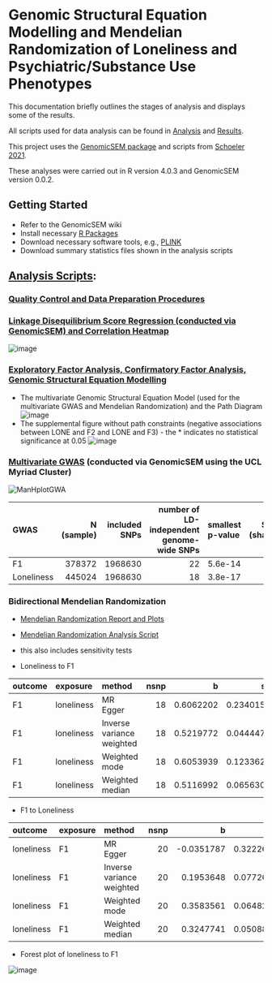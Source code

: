 # Genomic Structural Equation Modelling and Mendelian Randomization of Loneliness and Psychiatric/Substance Use Phenotypes

This documentation briefly outlines the stages of analysis and displays some of the results.

All scripts used for data analysis can be found in [Analysis](https://github.com/ellenmartin11/lone-GenSEM-MR/tree/main/Analysis) and [Results](https://github.com/ellenmartin11/lone-GenSEM-MR/tree/main/Results).

This project uses the [GenomicSEM package](https://github.com/GenomicSEM/GenomicSEM) and scripts from [Schoeler 2021](https://github.com/TabeaSchoeler/TS2021_CommonLiabAddiction).

These analyses were carried out in R version 4.0.3 and GenomicSEM version 0.0.2.

## Getting Started
- Refer to the GenomicSEM wiki 
- Install necessary [R Packages](https://github.com/ellenmartin11/lone-GenSEM-MR/blob/main/Analysis/GenSEM%20QC.Rmd)
- Download necessary software tools, e.g., [PLINK](https://www.cog-genomics.org/plink/)
- Download summary statistics files shown in the analysis scripts

## [Analysis Scripts](https://github.com/ellenmartin11/lone-GenSEM-MR/blob/main/Analysis/analysis.md):
### [Quality Control and Data Preparation Procedures](https://github.com/ellenmartin11/lone-GenSEM-MR/blob/main/Analysis/GenSEM%20QC.Rmd)

### [Linkage Disequilibrium Score Regression (conducted via GenomicSEM) and Correlation Heatmap](https://github.com/ellenmartin11/lone-GenSEM-MR/blob/main/Analysis/GenSEM%20LDSC%20and%20Correlations.Rmd)
![image](https://user-images.githubusercontent.com/68326791/163831075-aacc035c-ed82-455d-a2ce-25c1f8360a2d.png)

### [Exploratory Factor Analysis, Confirmatory Factor Analysis, Genomic Structural Equation Modelling](https://github.com/ellenmartin11/lone-GenSEM-MR/blob/main/Analysis/GenSEM%20Factor%20Analysis%20and%20GSEM.md)
- The multivariate Genomic Structural Equation Model (used for the multivariate GWAS and Mendelian Randomization) and the Path Diagram
![image](https://user-images.githubusercontent.com/68326791/167619089-1e1c1a89-ed61-4e92-a342-8bf0d83bbb00.png)
- The supplemental figure without path constraints (negative associations between LONE and F2 and LONE and F3) - the * indicates no statistical significance at 0.05
![image](https://user-images.githubusercontent.com/68326791/167618348-cf0ef1f8-da99-4731-8489-58c50bdf2781.png)

### [Multivariate GWAS](https://github.com/ellenmartin11/lone-GenSEM-MR/blob/main/Analysis/processingMultiGWA.R) (conducted via GenomicSEM using the UCL Myriad Cluster)

![ManHplotGWA](https://user-images.githubusercontent.com/68326791/172226766-16364374-c4b4-4c77-86bb-f5258e5faa29.PNG)


|GWAS        | N (sample)| included SNPs| number of LD-independent genome-wide SNPs|smallest p-value | SNPs (shared)| SNPs (non-shared)|
|:-----------|----------:|-------------:|-----------------------------------------:|:----------------|-------------:|-----------------:|
|F1          |     378372|       1968630|                                        22|5.6e-14          |             5|                17|
|Loneliness  |     445024|       1968630|                                        18|3.8e-17          |            18|                 0|

### Bidirectional Mendelian Randomization
- [Mendelian Randomization Report and Plots](https://github.com/ellenmartin11/lone-GenSEM-MR/blob/main/Results/Bidirectional%20Mendelian%20Randomization%20Lone%20and%20F1.md)
- [Mendelian Randomization Analysis Script](https://github.com/ellenmartin11/lone-GenSEM-MR/blob/main/Analysis/Mendelian%20Randomisation.md)
- this also includes sensitivity tests 

- Loneliness to F1

 |outcome |exposure   |method                    | nsnp|         b|        se|      pval|
 |:-------|:----------|:-------------------------|----:|---------:|---------:|---------:|
 |F1      |loneliness |MR Egger                  |   18| 0.6062202| 0.2340154| 0.0197169|
 |F1      |loneliness |Inverse variance weighted |   18| 0.5219772| 0.0444478| 0.0000000|
 |F1      |loneliness |Weighted mode             |   18| 0.6053939| 0.1233620| 0.0001330|
 |F1      |loneliness |Weighted median           |   18| 0.5116992| 0.0656303| 0.0000000|

- F1 to Loneliness

|outcome    |exposure |method                    | nsnp|          b|        se|      pval|
|:----------|:--------|:-------------------------|----:|----------:|---------:|---------:|
|loneliness |F1       |MR Egger                  |   20| -0.0351787| 0.3222680| 0.9142834|
|loneliness |F1       |Inverse variance weighted |   20|  0.1953648| 0.0772606| 0.0114503|
|loneliness |F1       |Weighted mode             |   20|  0.3583561| 0.0648296| 0.0000248|
|loneliness |F1       |Weighted median           |   20|  0.3247741| 0.0508896| 0.0000000|

- Forest plot of loneliness to F1

![image](https://user-images.githubusercontent.com/68326791/174830670-3be455ff-2f44-4582-bf2e-d5da4fb3e84c.png)

